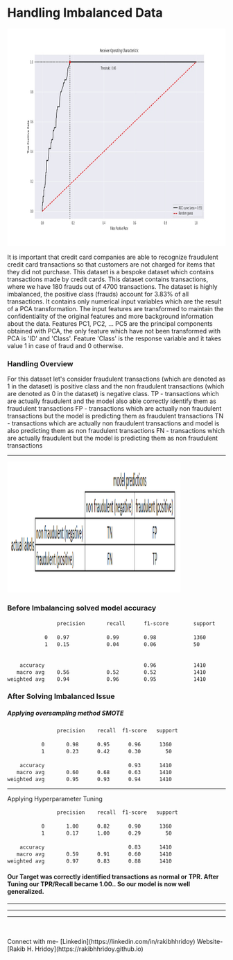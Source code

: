 # Handling Imbalanced Data
<img src="/images/roc_auc.jpg" alt="" height="500px" width="800px">
<p> It is important that credit card companies are able to recognize fraudulent credit card transactions so that
    customers are not charged for items that they did not purchase.
    This dataset is a bespoke dataset which contains transactions made by credit cards. This dataset contains transactions, where we have 180 frauds out of 4700 transactions. The dataset is highly imbalanced, the positive class (frauds) account for 3.83% of all transactions.
    It contains only numerical input variables which are the result of a PCA transformation. The input features are transformed to maintain the confidentiality of the original features and more background information about the data. Features PC1, PC2, … PC5 are the principal 
    components obtained with PCA, the only feature which have not been transformed with PCA is 'ID' and 'Class'. Feature 'Class' is the response variable and it takes value 1 in case of fraud and 0 otherwise.</p>


### Handling Overview
<p>For this dataset let's consider fraudulent transactions (which are denoted as 1 in the dataset) is positive class and the non fraudulent transactions (which are denoted as 0 in the dataset) is negative class.
    TP - transactions which are actually fraudulent and the model also able correctly identify them as fraudulent transactions
    FP - transactions which are actually non fraudulent transactions but the model is predicting them as fraudulent transactions
    TN - transactions which are actually non fraudulent transactions and model is also predicting them as non fraudulent transactions
    FN - transactions which are actually fraudulent but the model is predicting them as non fraudulent transactions</p>

<hr>
<img src="/images/confusion_matrix.PNG" alt="" height="300px" width="400px">


### Before Imbalancing solved model accuracy

```
                precision       recall      f1-score        support

            0   0.97            0.99        0.98            1360
            1   0.15            0.04        0.06            50


    accuracy                                0.96            1410
   macro avg    0.56            0.52        0.52            1410
weighted avg    0.94            0.96        0.95            1410
```



### After Solving Imbalanced Issue
##### Applying oversampling method SMOTE

```
                precision    recall  f1-score   support

           0       0.98      0.95      0.96      1360
           1       0.23      0.42      0.30        50

    accuracy                           0.93      1410
   macro avg       0.60      0.68      0.63      1410
weighted avg       0.95      0.93      0.94      1410
```
<hr>

Applying Hyperparameter Tuning
```
                precision    recall  f1-score   support

           0       1.00      0.82      0.90      1360
           1       0.17      1.00      0.29        50

    accuracy                           0.83      1410
   macro avg       0.59      0.91      0.60      1410
weighted avg       0.97      0.83      0.88      1410
```

#### Our Target was correctly identified transactions as normal or TPR. After Tuning our TPR/Recall became 1.00.. So our model is now well generalized.
<hr>
<hr>
<hr>
<br>
<br>
Connect with me- [Linkedin](https://linkedin.com/in/rakibhhridoy)
Website- [Rakib H. Hridoy](https://rakibhhridoy.github.io) 